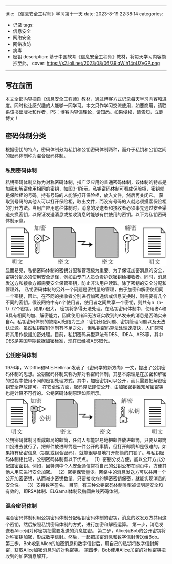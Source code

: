 
---
title: 《信息安全工程师》学习第十一天
date: 2023-8-19 22:38:14
categories:
  - 记录
tags:
  - 信息安全
  - 网络安全
  - 网络攻防
  - 病毒
  - 密钥
description: 基于中国软考《信息安全工程师》教材，将每天学习内容摘抄至此。
cover: https://s2.loli.net/2023/08/06/39iqWlh14pUZyGP.png
---
## 写在前面
本文全部内容摘自《信息安全工程师》教材，通过博客方式记录每天学习内容和进度。同时也让感兴趣的人能够一同学习。本文只作学习交流使用，如要商用，请联系该书出版社和作者，PS：博客内容偏理论，请知悉。如果侵权，请告知，立删博文！
## 密码体制分类
根据密钥的特点，密码体制分为私钥和公钥密码体制两种，而介于私钥和公钥之间的密码体制称为混合密码体制。
### 私钥密码体制
私钥密码体制又称为对称密码体制，指广泛应用的普通密码体制，该体制的特点是加密和解密使用相同的密钥，如图3-1所示。私钥密码体制可看成保险柜，密钥就是保险柜的号码。持有号码的人能够打开保险柜，放入文件，然后再关闭它。
获取到号码的其他人可以打开保险柜，取出文件，而没有号码的人就必须摸索保险柜的打开方法。当用户应用这种体制时，消息的发送者和接收者必须事先通过安全渠道交换密钥，以保证发送消息或接收消息时能够有供使用的密钥。以下为私钥密码体制示意。
![私钥密码体制原理示意图](https://github.com/brvchaos/image/blob/main/%E5%AF%B9%E7%A7%B0%E7%A7%98%E9%92%A5.png)
显而易见，私钥密码体制的密钥分配和管理极为重要。为了保证加密消息的安全，密钥分配必须使用安全途径，例如由专门人员负责护送密钥给接收者。同时，消息发送方和接收方都需要安全保管密钥，防止非法用户读取。除了密钥的安全分配和管理外，
私钥密码体制的另外一个问题是密钥量的管理，由于加密和解密使用同一个密钥，因此，在不同的接收者分别进行加密通信或信息交换时，则需要有几个不同的密钥。假设网络中有n个使用者，使用者之间共享一个密钥，则共有n（n-1）/2个密钥。如果n很大，
密钥将多得无法处理。在私钥密码体制中，使用者A和B具有相同的加、解密能力，因此使用者B无法证实收到的A发来的消息是否确实来自A。私钥密码体制的缺陷可归结为三点：密钥分配问题、密钥管理问题以及无法认证源。虽然私钥密码体制有不足之处，
但私钥密码算法处理速度快，人们常常将其用作数据加密处理。目前，私钥密码典型算法有DES、IDEA、AES等，其中DES是美国早期数据加密标准，现在已经被AES取代。
### 公钥密码体制
1976年，W.Diffie和M.E.Hellman发表了《密码学的新方向》一文，提出了公钥密码体制的思想。公钥密码体制又称为非对称密码体制，其基本原理是在加密和解密的过程中使用不同的密钥处理方式，其中，加密密钥可以公开，而只需要把解密密钥安全存放即可。
在安全性方面，密码算法即使公开，由加密密钥推知解密密钥也是计算不可行的。公钥密码体制原理如图所示。
![非对称秘钥](https://raw.githubusercontent.com/brvchaos/image/main/%E9%9D%9E%E5%AF%B9%E7%A7%B0%E7%A7%98%E9%92%A5.png)
公钥密码体制可看成邮局的邮筒，任何人都能轻易地把邮件放进邮筒，只要从邮筒口投进去就行了。把邮件放进邮筒是一件公开的事情，但打开邮筒却是很难的。如果持有秘密信息（钥匙或组合密码），就能很容易地打开邮筒的门锁了。与私钥密码体制相比较，公钥密码体制有以下优点。
（1）密钥分发方便，能以公开方式分配加密密钥。例如，因特网中个人安全通信常将自己的公钥公布在网页中，方便其他人用它进行安全加密。
（2）密钥保管量少。网络中的消息发送方可以共用一个公开加密密钥，从而减少密钥数量。只要接收方的解密密钥保密，就能实现消息的安全性。
（3）支持数字签名。
目前，有三种公钥密码体制类型被证明是安全和有效的，即RSA体制、ELGamal体制及椭圆曲线密码体制。
### 混合密码体制
混合密码体制利用公钥密码体制分配私钥密码体制的密钥，消息的收发双方共用这个密钥，然后按照私钥密码体制的方式，进行加密和解密运算。
第一步，消息发送者Alice用对称密钥把需要发送的消息加密。
第二步，Alice用Bob的公开密钥将对称密钥加密，形成数字信封。然后，一起把加密消息和数字信封传送给Bob。
第三步，Bob收到Alice的加密消息和数字信封后，用自己的私钥将数字信封解密，获取Alice加密消息时的对称密钥。
第四步，Bob使用Alice加密的对称密钥把收到的加密消息解开。
